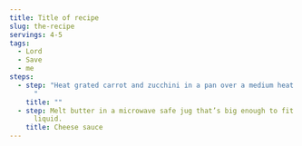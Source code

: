 ```yaml
---
title: Title of recipe
slug: the-recipe
servings: 4-5
tags:
  - Lord
  - Save
  - me
steps:
  - step: "Heat grated carrot and zucchini in a pan over a medium heat until wilted.
      "
    title: ""
  - step: Melt butter in a microwave safe jug that’s big enough to fit 4 cups of
      liquid.
    title: Cheese sauce
---
```

